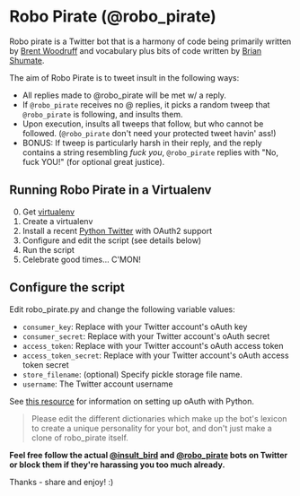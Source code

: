 Robo Pirate (@robo_pirate)
==========================

Robo pirate is a Twitter bot that is a harmony of code being primarily
written by [Brent Woodruff](http://www.brentwoodruff.com/) and vocabulary
plus bits of code written by [Brian Shumate](http://brianshumate.com/).

The aim of Robo Pirate is to tweet insult in the following ways:

* All replies made to @robo_pirate will be met w/ a reply.
* If `@robo_pirate` receives no @ replies, it picks a random tweep that `@robo_pirate` is following, and insults them.
* Upon execution, insults all tweeps that follow, but who cannot be followed. (`@robo_pirate` don't need your protected tweet havin' ass!)
* BONUS: If tweep is particularly harsh in their reply, and the reply contains a string resembling *fuck you*, `@robo_pirate` replies with "No, fuck YOU!" (for optional great justice).

## Running Robo Pirate in a Virtualenv

0. Get [virtualenv](http://pypi.python.org/pypi/virtualenv)
1. Create a virtualenv
2. Install a recent [Python Twitter](http://code.google.com/p/python-twitter/) with OAuth2 support
3. Configure and edit the script (see details below)
4. Run the script
5. Celebrate good times... C'MON!

## Configure the script

Edit robo_pirate.py and change the following variable values:

 * `consumer_key`: Replace with your Twitter account's oAuth key
 * `consumer_secret`: Replace with your Twitter account's oAuth secret
 * `access_token`: Replace with your Twitter account's oAuth access token
 * `access_token_secret`: Replace with your Twitter account's oAuth access token secret
 * `store_filename`: (optional) Specify pickle storage file name.
 * `username`: The Twitter account username

See [this resource](http://jmillerinc.com/2010/05/31/twitter-from-the-command-line-in-python-using-oauth/) for information on setting up oAuth with Python.

> Please edit the different dictionaries which make up the bot's lexicon to create a unique personality for your bot, and don't just make a clone of robo_pirate itself.

**Feel free follow the actual [@insult_bird](http://twitter.com/insult_bird) and [@robo_pirate](http://twitter.com/robo_pirate) bots on Twitter or block
them if they're harassing you too much already.**

Thanks - share and enjoy! :)
